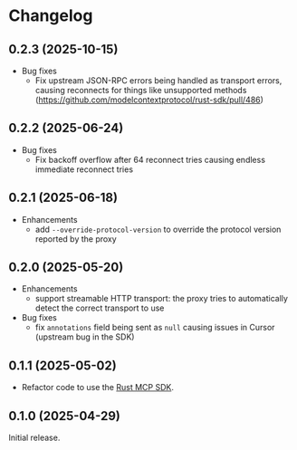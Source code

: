 # Changelog

## 0.2.3 (2025-10-15)

* Bug fixes
  * Fix upstream JSON-RPC errors being handled as transport errors, causing reconnects for things like unsupported methods (https://github.com/modelcontextprotocol/rust-sdk/pull/486)

## 0.2.2 (2025-06-24)

* Bug fixes
  * Fix backoff overflow after 64 reconnect tries causing endless immediate reconnect tries

## 0.2.1 (2025-06-18)

* Enhancements
  * add `--override-protocol-version` to override the protocol version reported by the proxy

## 0.2.0 (2025-05-20)

* Enhancements
  * support streamable HTTP transport: the proxy tries to automatically detect the correct transport to use
* Bug fixes
  * fix `annotations` field being sent as `null` causing issues in Cursor (upstream bug in the SDK)

## 0.1.1 (2025-05-02)

* Refactor code to use the [Rust MCP SDK](https://github.com/modelcontextprotocol/rust-sdk).

## 0.1.0 (2025-04-29)

Initial release.

